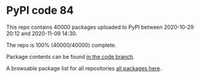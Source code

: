 # PyPI code 84

This repo contains 40000 packages uploaded to PyPI between 
2020-10-29 20:12 and 2020-11-09 14:30.

The repo is 100% (40000/40000) complete.

Package contents can be found [in the code branch](https://github.com/pypi-data/pypi-mirror-84/tree/code/packages).

A browsable package list for all repositories [all packages here](https://pypi-data.github.io/website/repositories/pypi-mirror-84).


